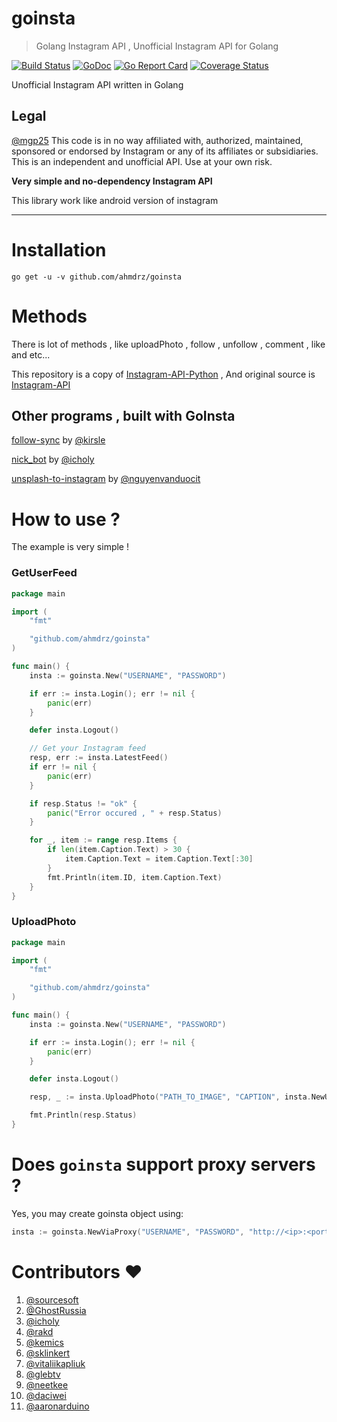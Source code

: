 # goinsta

> Golang Instagram API , Unofficial Instagram API for Golang

[![Build Status](https://travis-ci.org/ahmdrz/goinsta.svg?branch=master)](https://travis-ci.org/ahmdrz/goinsta) [![GoDoc](https://godoc.org/github.com/ahmdrz/goinsta?status.svg)](https://godoc.org/github.com/ahmdrz/goinsta) [![Go Report Card](https://goreportcard.com/badge/github.com/ahmdrz/goinsta)](https://goreportcard.com/report/github.com/ahmdrz/goinsta) [![Coverage Status](https://coveralls.io/repos/github/ahmdrz/goinsta/badge.svg?branch=master)](https://coveralls.io/github/ahmdrz/goinsta?branch=master)

Unofficial Instagram API written in Golang

## Legal

[@mgp25](https://github.com/mgp25)
This code is in no way affiliated with, authorized, maintained, sponsored or endorsed by Instagram or any of its affiliates or subsidiaries. This is an independent and unofficial API. Use at your own risk.

**Very simple and no-dependency Instagram API**

This library work like android version of instagram

***

# Installation 

`go get -u -v github.com/ahmdrz/goinsta`

# Methods 

There is lot of methods , like uploadPhoto , follow , unfollow , comment , like and etc...

This repository is a copy of [Instagram-API-Python](https://github.com/LevPasha/Instagram-API-python) , And original source is [Instagram-API](https://github.com/mgp25/Instagram-API)

## Other programs , built with GoInsta

[follow-sync](https://github.com/kirsle/follow-sync) by [@kirsle](https://github.com/kirsle)

[nick_bot](https://github.com/icholy/nick_bot) by [@icholy](https://github.com/icholy)

[unsplash-to-instagram](https://github.com/nguyenvanduocit/unsplash-to-instagram) by [@nguyenvanduocit](https://github.com/nguyenvanduocit)

# How to use ?

The example is very simple !

### GetUserFeed

```go
package main

import (
	"fmt"

	"github.com/ahmdrz/goinsta"
)

func main() {
	insta := goinsta.New("USERNAME", "PASSWORD")

	if err := insta.Login(); err != nil {
		panic(err)
	}

	defer insta.Logout()

	// Get your Instagram feed
	resp, err := insta.LatestFeed()
	if err != nil {
		panic(err)
	}

	if resp.Status != "ok" {
		panic("Error occured , " + resp.Status)
	}

	for _, item := range resp.Items {
		if len(item.Caption.Text) > 30 {
			item.Caption.Text = item.Caption.Text[:30]
		}
		fmt.Println(item.ID, item.Caption.Text)
	}
}

```

### UploadPhoto

```go
package main

import (
	"fmt"

	"github.com/ahmdrz/goinsta"
)

func main() {
	insta := goinsta.New("USERNAME", "PASSWORD")

	if err := insta.Login(); err != nil {
		panic(err)
	}

	defer insta.Logout()

	resp, _ := insta.UploadPhoto("PATH_TO_IMAGE", "CAPTION", insta.NewUploadID(), 87,goinsta.Filter_Lark) // default quality is 87

	fmt.Println(resp.Status)
}

```

# Does `goinsta` support proxy servers ?
Yes, you may create goinsta object using: 

```go
insta := goinsta.NewViaProxy("USERNAME", "PASSWORD", "http://<ip>:<port>")
```

# Contributors :heart:

1. [@sourcesoft](https://github.com/sourcesoft)
2. [@GhostRussia](https://github.com/GhostRussia)
3. [@icholy](https://github.com/icholy)
4. [@rakd](https://github.com/rakd)
5. [@kemics](https://github.com/kemics)
6. [@sklinkert](https://github.com/sklinkert)
7. [@vitaliikapliuk](https://github.com/vitaliikapliuk)
8. [@glebtv](https://github.com/glebtv)
9. [@neetkee](https://github.com/neetkee)
10. [@daciwei](https://github.com/daciwei)
11. [@aaronarduino](https://github.com/aaronarduino)
